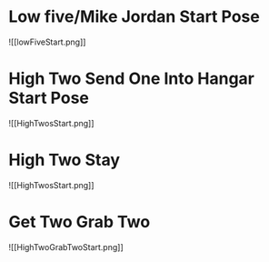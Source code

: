 # Low five/Mike Jordan Start Pose
![[lowFiveStart.png]]

# High Two Send One Into Hangar Start Pose
![[HighTwosStart.png]]

# High Two Stay
![[HighTwosStart.png]]

# Get Two Grab Two
![[HighTwoGrabTwoStart.png]]